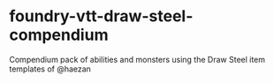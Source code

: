 # foundry-vtt-draw-steel-compendium
Compendium pack of abilities and monsters using the Draw Steel item templates of @haezan
